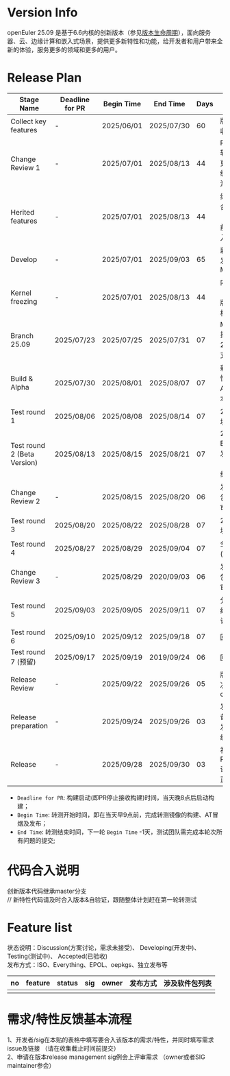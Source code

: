 # Version Info
openEuler 25.09 是基于6.6内核的创新版本（参见[版本生命周期](https://www.openeuler.org/zh/other/lifecycle/)），面向服务器、云、边缘计算和嵌入式场景，提供更多新特性和功能，给开发者和用户带来全新的体验，服务更多的领域和更多的用户。<br>


# Release Plan

| Stage Name                    | Deadline for PR | Begin Time | End Time   | Days | Note                                     |
| ----------------------------- | --------------- | ---------- | ---------  | ---- | ---------------------------------------- |
| Collect key features          |        -        | 2025/06/01 | 2025/07/30 | 60 | 版本需求收集                              |
| Change Review 1               |        -        | 2025/07/01 | 2025/08/13 | 44 | Review 软件包变更（升级/退役/淘汰）  |
| Herited features              |        -        | 2025/07/01 | 2025/08/13 | 44 | 继承特性合入（Branch前完成合入） |
| Develop                       |        -        | 2025/07/01 | 2025/09/03 | 65 | 新特性开发，合入Master |
| Kernel freezing               |        -        | 2025/07/01 | 2025/08/13 | 44 | 内核冻结（随Beta版本，内核冻结） |
| Branch 25.09                  |    2025/07/23   | 2025/07/25 | 2025/07/31 | 07 | Master 拉取 25.09 分支|
| Build & Alpha                 |    2025/07/30   | 2025/08/01 | 2025/08/07 | 07 | 新开发特性合入，Alpha版本发布    |
| Test round 1                  |    2025/08/06   | 2025/08/08 | 2025/08/14 | 07 | 25.09 模块测试           |
| Test round 2 (Beta Version)   |    2025/08/13   | 2025/08/15 | 2025/08/21 | 07 | 25.09 Beta版本发布（KABI基线）    |
| Change Review 2               |        -        | 2025/08/15 | 2025/08/20 | 06 | 发起软件包淘汰评审 |
| Test round 3                  |    2025/08/20   | 2025/08/22 | 2025/08/28 | 07 | 25.09 模块测试       |
| Test round 4                  |    2025/08/27   | 2025/08/29 | 2025/09/04 | 07 | 全量验证(全量SIT)  |
| Change Review 3               |        -        | 2025/08/29 | 2020/09/03 | 06 | 发起软件包淘汰评审      |
| Test round 5                  |    2025/09/03   | 2025/09/05 | 2025/09/11 | 07 | 分支冻结，只允许bug fix          |
| Test round 6                  |    2025/09/10   | 2025/09/12 | 2025/09/18 | 07 | 回归测试                         |
| Test round 7 (预留)           |    2025/09/17   | 2025/09/19 | 2019/09/24 | 06 | 回归测试                         |
| Release Review                |        -        | 2025/09/22 | 2025/09/26 | 05 | 版本发布决策/ Go or No Go        |
| Release preparation           |        -        | 2025/09/24 | 2025/09/26 | 03 | 发布前准备阶段，发布件系统梳理    |
| Release                       |        -        | 2025/09/28 | 2025/09/30 | 03 | 社区Release评审通过正式发布       |

* ```Deadline for PR```: 构建启动(即PR停止接收构建)时间，当天晚8点后启动构建；
* ```Begin Time```: 转测开始时间，即在当天早9点前，完成转测镜像的构建、AT冒烟及发布；
* ```End Time```: 转测结束时间，下一轮 ```Begin Time``` -1天，测试团队需完成本轮次所有问题的提交;


# 代码合入说明
创新版本代码继承master分支 <br>
// 新特性代码请及时合入版本&自验证，跟随整体计划赶在第一轮转测试


# Feature list
状态说明：Discussion(方案讨论，需求未接受)、 Developing(开发中)、 Testing(测试中)、 Accepted(已验收) <br>
发布方式：ISO、Everything、EPOL、oepkgs、独立发布等

|no|feature|status|sig|owner|发布方式|涉及软件包列表|
|:----|:---|:---|:--|:----|:----|:----|
||||||||


# 需求/特性反馈基本流程 <br />
1、开发者/sig在本贴的表格中填写要合入该版本的需求/特性，并同时填写需求issue及链接 （请在收集截止时间前提交）      <br>
2、申请在版本release management sig例会上评审需求 （owner或者SIG maintainer参会）
<br><br>
